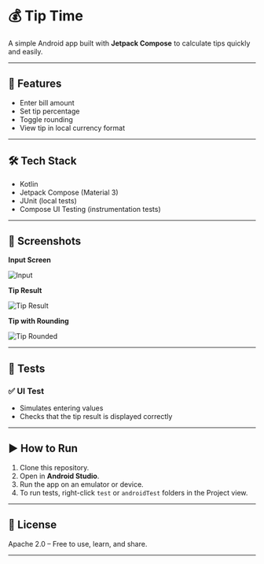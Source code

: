 # 💰 Tip Time

A simple Android app built with **Jetpack Compose** to calculate tips quickly and easily.

---

## 🚀 Features

- Enter bill amount
- Set tip percentage
- Toggle rounding
- View tip in local currency format

---

## 🛠 Tech Stack

- Kotlin
- Jetpack Compose (Material 3)
- JUnit (local tests)
- Compose UI Testing (instrumentation tests)

---

## 📸 Screenshots

**Input Screen**

![Input](https://github.com/user-attachments/assets/15c4d15b-0826-4cdc-b369-4038c78ecbe8)

**Tip Result**

![Tip Result](https://github.com/user-attachments/assets/9bf4065c-d643-4056-a4a6-f2b79f543782)

**Tip with Rounding**

![Tip Rounded](https://github.com/user-attachments/assets/d53adc66-ac2f-4910-9962-e570e2bce913)

---

## 🧪 Tests

### ✅ UI Test

- Simulates entering values
- Checks that the tip result is displayed correctly

---

## ▶️ How to Run

1. Clone this repository.
2. Open in **Android Studio**.
3. Run the app on an emulator or device.
4. To run tests, right-click `test` or `androidTest` folders in the Project view.

---

## 📝 License

Apache 2.0 – Free to use, learn, and share.

---
